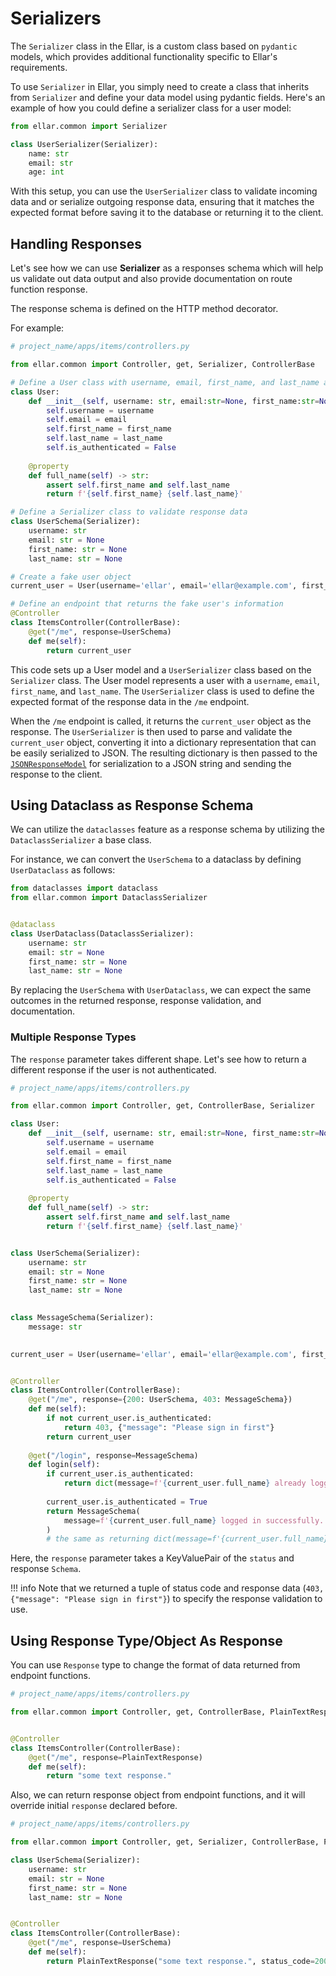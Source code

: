 # **Serializers**
The `Serializer` class in the Ellar, is a custom class based on `pydantic` models, which provides additional functionality specific to Ellar's requirements.

To use `Serializer` in Ellar, you simply need to create a class that inherits from `Serializer` and define your data model using pydantic fields. 
Here's an example of how you could define a serializer class for a user model:

```python
from ellar.common import Serializer

class UserSerializer(Serializer):
    name: str
    email: str
    age: int

```

With this setup, you can use the `UserSerializer` class to validate incoming data and or serialize outgoing response data, 
ensuring that it matches the expected format before saving it to the database or returning it to the client.

## **Handling Responses**

Let's see how we can use **Serializer** as a responses schema which will help us validate out data output and also provide documentation on route function response.

The response schema is defined on the HTTP method decorator.

For example:
```python
# project_name/apps/items/controllers.py

from ellar.common import Controller, get, Serializer, ControllerBase

# Define a User class with username, email, first_name, and last_name attributes
class User:
    def __init__(self, username: str, email:str=None, first_name:str=None, last_name:str=None) -> None:
        self.username = username
        self.email = email
        self.first_name = first_name
        self.last_name = last_name
        self.is_authenticated = False
    
    @property
    def full_name(self) -> str:
        assert self.first_name and self.last_name
        return f'{self.first_name} {self.last_name}'

# Define a Serializer class to validate response data
class UserSchema(Serializer):
    username: str
    email: str = None
    first_name: str = None
    last_name: str = None

# Create a fake user object
current_user = User(username='ellar', email='ellar@example.com', first_name='ellar', last_name='asgi')    

# Define an endpoint that returns the fake user's information
@Controller
class ItemsController(ControllerBase):
    @get("/me", response=UserSchema)
    def me(self):
        return current_user

```
This code sets up a User model and a `UserSerializer` class based on the `Serializer` class. 
The User model represents a user with a `username`, `email`, `first_name`, and `last_name`. 
The `UserSerializer` class is used to define the expected format of the response data in the `/me` endpoint.

When the `/me` endpoint is called, it returns the `current_user` object as the response. 
The `UserSerializer` is then used to parse and validate the `current_user` object, converting it into a dictionary representation 
that can be easily serialized to JSON. 
The resulting dictionary is then passed to the [`JSONResponseModel`](response-model.md#jsonresponsemodel) for serialization to a 
JSON string and sending the response to the client.

## **Using Dataclass as Response Schema**
We can utilize the `dataclasses` feature as a response schema by utilizing the `DataclassSerializer` a base class. 

For instance, we can convert the `UserSchema` to a dataclass by defining `UserDataclass` as follows:

```python
from dataclasses import dataclass
from ellar.common import DataclassSerializer


@dataclass
class UserDataclass(DataclassSerializer):
    username: str
    email: str = None
    first_name: str = None
    last_name: str = None

```

By replacing the `UserSchema` with `UserDataclass`, we can expect the same outcomes in the returned response, response validation, and documentation.

### **Multiple Response Types**

The `response` parameter takes different shape. Let's see how to return a different response if the user is not authenticated.

```python
# project_name/apps/items/controllers.py

from ellar.common import Controller, get, ControllerBase, Serializer

class User:
    def __init__(self, username: str, email:str=None, first_name:str=None, last_name:str=None) -> None:
        self.username = username
        self.email = email
        self.first_name = first_name
        self.last_name = last_name
        self.is_authenticated = False
    
    @property
    def full_name(self) -> str:
        assert self.first_name and self.last_name
        return f'{self.first_name} {self.last_name}'


class UserSchema(Serializer):
    username: str
    email: str = None
    first_name: str = None
    last_name: str = None

    
class MessageSchema(Serializer):
    message: str

    
current_user = User(username='ellar', email='ellar@example.com', first_name='ellar', last_name='asgi')    


@Controller
class ItemsController(ControllerBase):
    @get("/me", response={200: UserSchema, 403: MessageSchema})
    def me(self):
        if not current_user.is_authenticated:
            return 403, {"message": "Please sign in first"}
        return current_user
    
    @get("/login", response=MessageSchema)
    def login(self):
        if current_user.is_authenticated:
            return dict(message=f'{current_user.full_name} already logged in.') 
        
        current_user.is_authenticated = True
        return MessageSchema(
            message=f'{current_user.full_name} logged in successfully.'
        ) 
        # the same as returning dict(message=f'{current_user.full_name} logged in successfully.')
```

Here, the `response` parameter takes a KeyValuePair of the `status` and response `Schema`.

!!! info
    Note that we returned a tuple of status code and response data (`403, {"message": "Please sign in first"}`) to specify the response validation to use.



## **Using Response Type/Object As Response**

You can use `Response` type to change the format of data returned from endpoint functions.

```python
# project_name/apps/items/controllers.py

from ellar.common import Controller, get, ControllerBase, PlainTextResponse


@Controller
class ItemsController(ControllerBase):
    @get("/me", response=PlainTextResponse)
    def me(self):
        return "some text response."

```

Also, we can return response object from endpoint functions, and it will override initial `response` declared before.

```python
# project_name/apps/items/controllers.py

from ellar.common import Controller, get, Serializer, ControllerBase, PlainTextResponse

class UserSchema(Serializer):
    username: str
    email: str = None
    first_name: str = None
    last_name: str = None


@Controller
class ItemsController(ControllerBase):
    @get("/me", response=UserSchema)
    def me(self):
        return PlainTextResponse("some text response.", status_code=200)
```
